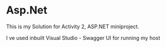 # Asp.Net
This is my Solution for Activity 2, ASP.NET miniproject.
 
 I ve used inbuilt Visual Studio - Swagger UI for running my host
 
 
